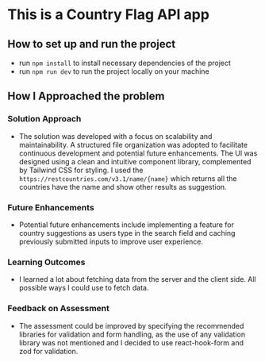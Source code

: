 # This is a Country Flag API app


## How to set up and run the project

* run `npm install` to install necessary dependencies of the project
* run `npm run dev` to run the project locally on your machine

## How I Approached the problem

### Solution Approach
* The solution was developed with a focus on scalability and maintainability. A structured file organization was adopted to facilitate continuous development and potential future enhancements. The UI was designed using a clean and intuitive component library, complemented by Tailwind CSS for styling. I used the `https://restcountries.com/v3.1/name/{name}` which returns all the countries have the name and show other results as suggestion.

### Future Enhancements
* Potential future enhancements include implementing a feature for country suggestions as users type in the search field and caching previously submitted inputs to improve user experience.


### Learning Outcomes
* I learned a lot about fetching data from the server and the client side. All possible ways I could use to fetch data.


### Feedback on Assessment
* The assessment could be improved by specifying the recommended libraries for validation and form handling, as the use of any validation library was not mentioned and I decided to use react-hook-form and zod for validation.